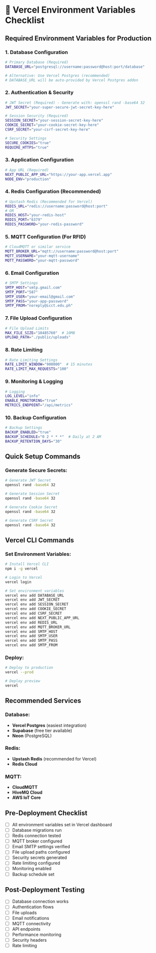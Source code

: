 # 🚀 Vercel Environment Variables Checklist

## Required Environment Variables for Production

### 1. Database Configuration
```bash
# Primary Database (Required)
DATABASE_URL="postgresql://username:password@host:port/database"

# Alternative: Use Vercel Postgres (recommended)
# DATABASE_URL will be auto-provided by Vercel Postgres addon
```

### 2. Authentication & Security
```bash
# JWT Secret (Required) - Generate with: openssl rand -base64 32
JWT_SECRET="your-super-secure-jwt-secret-key-here"

# Session Security (Required)
SESSION_SECRET="your-session-secret-key-here"
COOKIE_SECRET="your-cookie-secret-key-here"
CSRF_SECRET="your-csrf-secret-key-here"

# Security Settings
SECURE_COOKIES="true"
REQUIRE_HTTPS="true"
```

### 3. Application Configuration
```bash
# App URL (Required)
NEXT_PUBLIC_APP_URL="https://your-app.vercel.app"
NODE_ENV="production"
```

### 4. Redis Configuration (Recommended)
```bash
# Upstash Redis (Recommended for Vercel)
REDIS_URL="redis://username:password@host:port"
# OR
REDIS_HOST="your-redis-host"
REDIS_PORT="6379"
REDIS_PASSWORD="your-redis-password"
```

### 5. MQTT Configuration (For RFID)
```bash
# CloudMQTT or similar service
MQTT_BROKER_URL="mqtt://username:password@host:port"
MQTT_USERNAME="your-mqtt-username"
MQTT_PASSWORD="your-mqtt-password"
```

### 6. Email Configuration
```bash
# SMTP Settings
SMTP_HOST="smtp.gmail.com"
SMTP_PORT="587"
SMTP_USER="your-email@gmail.com"
SMTP_PASS="your-app-password"
SMTP_FROM="noreply@icct.edu.ph"
```

### 7. File Upload Configuration
```bash
# File Upload Limits
MAX_FILE_SIZE="10485760"  # 10MB
UPLOAD_PATH="./public/uploads"
```

### 8. Rate Limiting
```bash
# Rate Limiting Settings
RATE_LIMIT_WINDOW="900000"  # 15 minutes
RATE_LIMIT_MAX_REQUESTS="100"
```

### 9. Monitoring & Logging
```bash
# Logging
LOG_LEVEL="info"
ENABLE_MONITORING="true"
METRICS_ENDPOINT="/api/metrics"
```

### 10. Backup Configuration
```bash
# Backup Settings
BACKUP_ENABLED="true"
BACKUP_SCHEDULE="0 2 * * *"  # Daily at 2 AM
BACKUP_RETENTION_DAYS="30"
```

## Quick Setup Commands

### Generate Secure Secrets:
```bash
# Generate JWT Secret
openssl rand -base64 32

# Generate Session Secret
openssl rand -base64 32

# Generate Cookie Secret
openssl rand -base64 32

# Generate CSRF Secret
openssl rand -base64 32
```

## Vercel CLI Commands

### Set Environment Variables:
```bash
# Install Vercel CLI
npm i -g vercel

# Login to Vercel
vercel login

# Set environment variables
vercel env add DATABASE_URL
vercel env add JWT_SECRET
vercel env add SESSION_SECRET
vercel env add COOKIE_SECRET
vercel env add CSRF_SECRET
vercel env add NEXT_PUBLIC_APP_URL
vercel env add REDIS_URL
vercel env add MQTT_BROKER_URL
vercel env add SMTP_HOST
vercel env add SMTP_USER
vercel env add SMTP_PASS
vercel env add SMTP_FROM
```

### Deploy:
```bash
# Deploy to production
vercel --prod

# Deploy preview
vercel
```

## Recommended Services

### Database:
- **Vercel Postgres** (easiest integration)
- **Supabase** (free tier available)
- **Neon** (PostgreSQL)

### Redis:
- **Upstash Redis** (recommended for Vercel)
- **Redis Cloud**

### MQTT:
- **CloudMQTT**
- **HiveMQ Cloud**
- **AWS IoT Core**

## Pre-Deployment Checklist

- [ ] All environment variables set in Vercel dashboard
- [ ] Database migrations run
- [ ] Redis connection tested
- [ ] MQTT broker configured
- [ ] Email SMTP settings verified
- [ ] File upload paths configured
- [ ] Security secrets generated
- [ ] Rate limiting configured
- [ ] Monitoring enabled
- [ ] Backup schedule set

## Post-Deployment Testing

- [ ] Database connection works
- [ ] Authentication flows
- [ ] File uploads
- [ ] Email notifications
- [ ] MQTT connectivity
- [ ] API endpoints
- [ ] Performance monitoring
- [ ] Security headers
- [ ] Rate limiting
